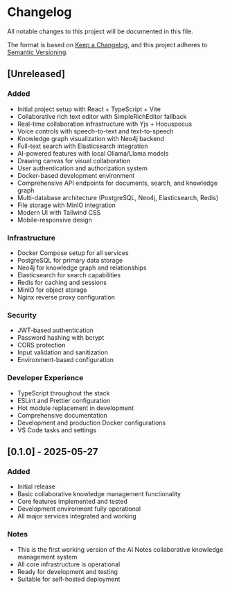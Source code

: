 # Changelog

All notable changes to this project will be documented in this file.

The format is based on [Keep a Changelog](https://keepachangelog.com/en/1.0.0/),
and this project adheres to [Semantic Versioning](https://semver.org/spec/v2.0.0.html).

## [Unreleased]

### Added
- Initial project setup with React + TypeScript + Vite
- Collaborative rich text editor with SimpleRichEditor fallback
- Real-time collaboration infrastructure with Yjs + Hocuspocus
- Voice controls with speech-to-text and text-to-speech
- Knowledge graph visualization with Neo4j backend
- Full-text search with Elasticsearch integration
- AI-powered features with local Ollama/Llama models
- Drawing canvas for visual collaboration
- User authentication and authorization system
- Docker-based development environment
- Comprehensive API endpoints for documents, search, and knowledge graph
- Multi-database architecture (PostgreSQL, Neo4j, Elasticsearch, Redis)
- File storage with MinIO integration
- Modern UI with Tailwind CSS
- Mobile-responsive design

### Infrastructure
- Docker Compose setup for all services
- PostgreSQL for primary data storage
- Neo4j for knowledge graph and relationships
- Elasticsearch for search capabilities
- Redis for caching and sessions
- MinIO for object storage
- Nginx reverse proxy configuration

### Security
- JWT-based authentication
- Password hashing with bcrypt
- CORS protection
- Input validation and sanitization
- Environment-based configuration

### Developer Experience
- TypeScript throughout the stack
- ESLint and Prettier configuration
- Hot module replacement in development
- Comprehensive documentation
- Development and production Docker configurations
- VS Code tasks and settings

## [0.1.0] - 2025-05-27

### Added
- Initial release
- Basic collaborative knowledge management functionality
- Core features implemented and tested
- Development environment fully operational
- All major services integrated and working

### Notes
- This is the first working version of the AI Notes collaborative knowledge management system
- All core infrastructure is operational
- Ready for development and testing
- Suitable for self-hosted deployment
